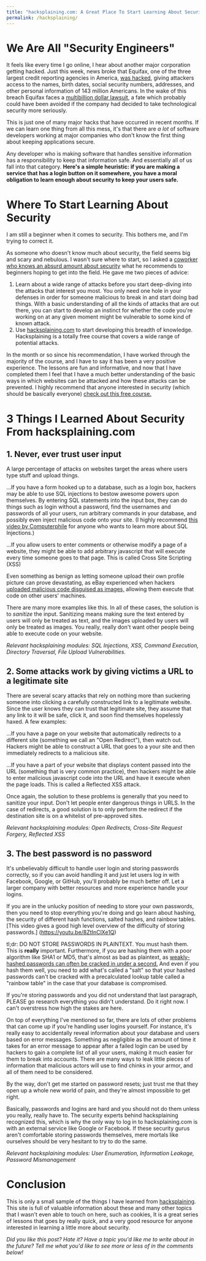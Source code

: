 ```yaml
---
title: "hacksplaining.com: A Great Place To Start Learning About Security"
permalink: /hacksplaining/
---
```


# We Are All "Security Engineers"

It feels like every time I go online, I hear about another major corporation getting hacked. Just this week, news broke that Equifax, one of the three largest credit reporting agencies in America, [was hacked](https://www.cnet.com/how-to/equifax-data-breach-find-out-if-you-were-one-of-143-million-hacked/), giving attackers access to the names, birth dates, social security numbers, addresses, and other personal information of 143 million Americans. In the wake of this breach Equifax faces a [multibillion dollar lawsuit](https://www.bloomberg.com/news/articles/2017-09-08/equifax-sued-over-massive-hack-in-multibillion-dollar-lawsuit), a fate which probably could have been avoided if the company had decided to take technological security more seriously.

This is just one of many major hacks that have occurred in recent months. If we can learn one thing from all this mess, it's that there are *a lot* of software developers working at major companies who don't know the first thing about keeping applications secure.

Any developer who is making software that handles sensitive information has a responsibility to keep that information safe. And essentially all of us fall into that category. **Here's a simple heuristic: if you are making a service that has a login button on it somewhere, you have a moral obligation to learn enough about security to keep your users safe.**

# Where To Start Learning About Security

I am still a beginner when it comes to security. This bothers me, and I'm trying to correct it.

As someone who doesn't know much about security, the field seems big and scary and nebulous. I wasn't sure where to start, so I asked a [coworker who knows an absurd amount about security](https://www.josephkirwin.com/) what he recommends to beginners hoping to get into the field. He gave me two pieces of advice:

1. Learn about a wide range of attacks before you start deep-diving into the attacks that interest you most. You only need one hole in your defenses in order for someone malicious to break in and start doing bad things. With a basic understanding of all the kinds of attacks that are out there, you can start to develop an instinct for whether the code you're working on at any given moment might be vulnerable to some kind of known attack.
2. Use [hacksplaining.com](https://www.hacksplaining.com) to start developing this breadth of knowledge. Hacksplaining is a totally free course that covers a wide range of potential attacks.

In the month or so since his recommendation, I have worked through the majority of the course, and I have to say it has been a very positive experience. The lessons are fun and informative, and now that I have completed them I feel that I have a much better understanding of the basic ways in which websites can be attacked and how these attacks can be prevented. I highly recommend that anyone interested in security (which should be basically everyone) [check out this free course.](https://www.hacksplaining.com)

# 3 Things I Learned About Security From hacksplaining.com

## 1. Never, ever trust user input

A large percentage of attacks on websites target the areas where users type stuff and upload things.

...If you have a form hooked up to a database, such as a login box, hackers may be able to use SQL injections to bestow awesome powers upon themselves. By entering SQL statements into the input box, they can do things such as login without a password, find the usernames and passwords of all your users, run arbitrary commands in your database, and possibly even inject malicious code onto your site. (I highly recommend [this video by Computerphile](https://youtu.be/ciNHn38EyRc) for anyone who wants to learn more about SQL Injections.)

...If you allow users to enter comments or otherwise modify a page of a website, they might be able to add arbitrary javascript that will execute every time someone goes to that page. This is called Cross Site Scripting (XSS)

Even something as benign as letting someone upload their own profile picture can prove devastating, as eBay experienced when hackers [uploaded malicious code disguised as images,](https://threatpost.com/ebay-fixes-file-upload-and-patch-disclosure-bugs/111898/) allowing them execute that code on other users' machines.

There are many more examples like this. In all of these cases, the solution is to *sanitize* the input. Sanitizing means making sure the text entered by users will only be treated as text, and the images uploaded by users will only be treated as images. You really, really don't want other people being able to execute code on your website.

*Relevant hacksplaining modules: SQL Injections, XSS, Command Execution, Directory Traversal, File Upload Vulnerabilities.*

## 2. Some attacks work by giving victims a URL to a legitimate site

There are several scary attacks that rely on nothing more than suckering someone into clicking a carefully constructed link to a legitimate website. Since the user knows they can trust that legitimate site, they assume that any link to it will be safe, click it, and soon find themselves hopelessly haxed. A few examples:

...If you have a page on your website that automatically redirects to a different site (something we call an "Open Redirect"), then watch out. Hackers might be able to construct a URL that goes to a your site and then immediately redirects to a malicious site.

...If you have a part of your website that displays content passed into the URL (something that is very common practice), then hackers might be able to enter malicious javascript code into the URL and have it execute when the page loads. This is called a Reflected XSS attack.

Once again, the solution to these problems is generally that you need to sanitize your input. Don't let people enter dangerous things in URLS. In the case of redirects, a good solution is to only perform the redirect if the destination site is on a whitelist of pre-approved sites.

*Relevant hacksplaining modules: Open Redirects, Cross-Site Request Forgery, Reflected XSS*

## 3. The best password is no password

It's unbelievably difficult to handle user login and storing passwords correctly, so if you can avoid handling it and just let users log in with Facebook, Google, or GitHub, you'll probably be much better off. Let a larger company with better resources and more experience handle your logins.

If you are in the unlucky position of needing to store your own passwords, then you need to stop everything you're doing and go learn about hashing, the security of different hash functions, salted hashes, and rainbow tables. [This video gives a good high level overview of the difficulty of storing passwords.] (https://youtu.be/8ZtInClXe1Q)

tl;dr: DO NOT STORE PASSWORDS IN PLAINTEXT. You must hash them. This is **really** important. Furthermore, if you are hashing them with a poor algorithm like SHA1 or MD5, that's almost as bad as plaintext, as [weakly-hashed passwords can often be cracked in under a second.](https://youtu.be/7U-RbOKanYs) And even if you hash them well, you need to add what's called a "salt" so that your hashed passwords can't be cracked with a precalculated lookup table called a "rainbow table" in the case that your database is compromised.

If you're storing passwords and you did not understand that last paragraph, PLEASE go research everything you didn't understand. Do it right now. I can't overstress how high the stakes are here.

On top of everything I've mentioned so far, there are lots of other problems that can come up if you're handling user logins yourself. For instance, it's really easy to accidentally reveal information about your database and users based on error messages. Something as negligible as the amount of time it takes for an error message to appear after a failed login can be used by hackers to gain a complete list of all your users, making it much easier for them to break into accounts. There are many ways to leak little pieces of information that malicious actors will use to find chinks in your armor, and all of them need to be considered.

By the way, don't get me started on password resets; just trust me that they open up a whole new world of pain, and they're almost impossible to get right.

Basically, passwords and logins are hard and you should not do them unless you really, really have to. The security experts behind hacksplaining recognized this, which is why the only way to log in to hacksplaining.com is with an external service like Google or Facebook. If these security gurus aren't comfortable storing passwords themselves, mere mortals like ourselves should be very hesitant to try to do the same.

*Relevant hacksplaining modules: User Enumeration, Information Leakage, Password Mismanagement*

# Conclusion

This is only a small sample of the things I have learned from [hacksplaining](https://www.hacksplaining.com). This site is full of valuable information about these and many other topics that I wasn't even able to touch on here, such as cookies,  It is a great series of lessons that goes by really quick, and a very good resource for anyone interested in learning a little more about security.

*Did you like this post? Hate it? Have a topic you'd like me to write about in the future? Tell me what you'd like to see more or less of in the comments below!*
